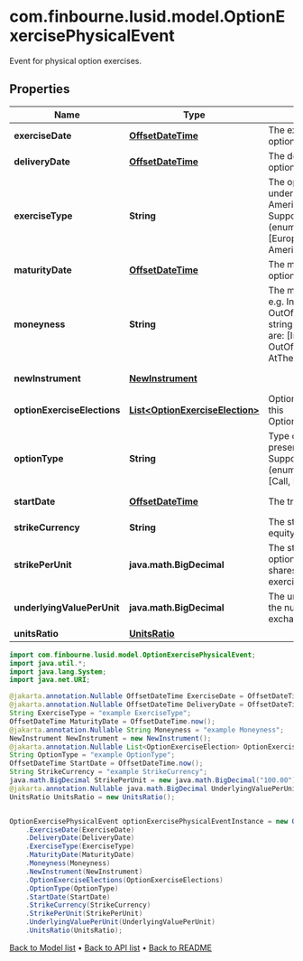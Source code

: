 # com.finbourne.lusid.model.OptionExercisePhysicalEvent
Event for physical option exercises.

## Properties

Name | Type | Description | Notes
------------ | ------------- | ------------- | -------------
**exerciseDate** | [**OffsetDateTime**](OffsetDateTime.md) | The exercise date of the option. | [optional] [default to OffsetDateTime]
**deliveryDate** | [**OffsetDateTime**](OffsetDateTime.md) | The delivery date of the option. | [optional] [default to OffsetDateTime]
**exerciseType** | **String** | The optionality type of the underlying option e.g. American, European.    Supported string (enumeration) values are: [European, Bermudan, American]. | [default to String]
**maturityDate** | [**OffsetDateTime**](OffsetDateTime.md) | The maturity date of the option. | [optional] [default to OffsetDateTime]
**moneyness** | **String** | The moneyness of the option e.g. InTheMoney, OutOfTheMoney.    Supported string (enumeration) values are: [InTheMoney, OutOfTheMoney, AtTheMoney]. | [optional] [default to String]
**newInstrument** | [**NewInstrument**](NewInstrument.md) |  | [default to NewInstrument]
**optionExerciseElections** | [**List&lt;OptionExerciseElection&gt;**](OptionExerciseElection.md) | Option exercise election for this OptionExercisePhysicalEvent. | [optional] [default to List<OptionExerciseElection>]
**optionType** | **String** | Type of optionality that is present e.g. call, put.    Supported string (enumeration) values are: [Call, Put]. | [default to String]
**startDate** | [**OffsetDateTime**](OffsetDateTime.md) | The trade date of the option. | [optional] [default to OffsetDateTime]
**strikeCurrency** | **String** | The strike currency of the equity option. | [default to String]
**strikePerUnit** | **java.math.BigDecimal** | The strike of the equity option times the number of shares to exchange if exercised. | [default to java.math.BigDecimal]
**underlyingValuePerUnit** | **java.math.BigDecimal** | The underlying price times the number of shares to exchange if exercised. | [optional] [default to java.math.BigDecimal]
**unitsRatio** | [**UnitsRatio**](UnitsRatio.md) |  | [default to UnitsRatio]

```java
import com.finbourne.lusid.model.OptionExercisePhysicalEvent;
import java.util.*;
import java.lang.System;
import java.net.URI;

@jakarta.annotation.Nullable OffsetDateTime ExerciseDate = OffsetDateTime.now();
@jakarta.annotation.Nullable OffsetDateTime DeliveryDate = OffsetDateTime.now();
String ExerciseType = "example ExerciseType";
OffsetDateTime MaturityDate = OffsetDateTime.now();
@jakarta.annotation.Nullable String Moneyness = "example Moneyness";
NewInstrument NewInstrument = new NewInstrument();
@jakarta.annotation.Nullable List<OptionExerciseElection> OptionExerciseElections = new List<OptionExerciseElection>();
String OptionType = "example OptionType";
OffsetDateTime StartDate = OffsetDateTime.now();
String StrikeCurrency = "example StrikeCurrency";
java.math.BigDecimal StrikePerUnit = new java.math.BigDecimal("100.00");
@jakarta.annotation.Nullable java.math.BigDecimal UnderlyingValuePerUnit = new java.math.BigDecimal("100.00");
UnitsRatio UnitsRatio = new UnitsRatio();


OptionExercisePhysicalEvent optionExercisePhysicalEventInstance = new OptionExercisePhysicalEvent()
    .ExerciseDate(ExerciseDate)
    .DeliveryDate(DeliveryDate)
    .ExerciseType(ExerciseType)
    .MaturityDate(MaturityDate)
    .Moneyness(Moneyness)
    .NewInstrument(NewInstrument)
    .OptionExerciseElections(OptionExerciseElections)
    .OptionType(OptionType)
    .StartDate(StartDate)
    .StrikeCurrency(StrikeCurrency)
    .StrikePerUnit(StrikePerUnit)
    .UnderlyingValuePerUnit(UnderlyingValuePerUnit)
    .UnitsRatio(UnitsRatio);
```


[Back to Model list](../README.md#documentation-for-models) &#8226; [Back to API list](../README.md#documentation-for-api-endpoints) &#8226; [Back to README](../README.md)
